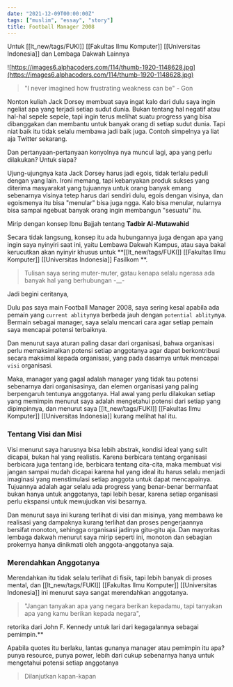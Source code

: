 ```yaml
---
date: "2021-12-09T00:00:00Z"
tags: ["muslim", "essay", "story"]
title: Football Manager 2008
---
```


Untuk [[lt_new/tags/FUKI]] [[Fakultas Ilmu Komputer]] [[Universitas Indonesia]] dan Lembaga Dakwah Lainnya

![https://images6.alphacoders.com/114/thumb-1920-1148628.jpg](https://images6.alphacoders.com/114/thumb-1920-1148628.jpg)

> "I never imagined how frustrating weakness can be" - Gon

Nonton kuliah Jack Dorsey membuat saya ingat kalo dari dulu saya ingin ngeliat apa yang terjadi setiap sudut dunia. Bukan tentang hal negatif atau hal-hal sepele sepele, tapi ingin terus melihat suatu progress yang bisa dibanggakan dan membantu untuk banyak orang di setiap sudut dunia. Tapi niat baik itu tidak selalu membawa jadi baik juga. Contoh simpelnya ya liat aja Twitter sekarang.

Dan pertanyaan-pertanyaan konyolnya nya muncul lagi, apa yang perlu dilakukan? Untuk siapa?

Ujung-ujungnya kata Jack Dorsey harus jadi egois, tidak terlalu peduli dengan yang lain. Ironi memang, tapi kebanyakan produk sukses yang diterima masyarakat yang tujuannya untuk orang banyak emang sebenarnya visinya tetep harus dari sendiri dulu, egois dengan visinya, dan egoismenya itu bisa "menular" bisa juga ngga. Kalo bisa menular, nularnya bisa sampai ngebuat banyak orang ingin membangun "sesuatu" itu.

Mirip dengan konsep Ibnu Bajjah tentang **Tadbir Al-Mutawahid**

Secara tidak langsung, konsep itu ada hubungannya juga dengan apa yang ingin saya nyinyiri saat ini, yaitu Lembawa Dakwah Kampus, atau saya bakal kerucutkan akan nyinyir khusus untuk **[[lt_new/tags/FUKI]] [[Fakultas Ilmu Komputer]] [[Universitas Indonesia]] Fasilkom **.

> Tulisan saya sering muter-muter, gatau kenapa selalu ngerasa ada banyak hal yang berhubungan -__-
> 

Jadi begini ceritanya,

Dulu pas saya main Football Manager 2008, saya sering kesal apabila ada pemain yang `current ablity`nya berbeda jauh dengan `potential ablity`nya. Bermain sebagai manager, saya selalu mencari cara agar setiap pemain saya mencapai potensi terbaiknya.

Dan menurut saya aturan paling dasar dari organisasi, bahwa organisasi perlu memaksimalkan potensi setiap anggotanya agar dapat berkontribusi secara maksimal kepada organisasi, yang pada dasarnya untuk mencapai `visi` organisasi.

Maka, manager yang gagal adalah manager yang tidak tau potensi sebenarnya dari organisasinya, dan elemen organisasi yang paling berpengaruh tentunya anggotanya. Hal awal yang perlu dilakukan setiap yang memimpin menurut saya adalah mengetahui potensi dari setiap yang dipimpinnya, dan menurut saya [[lt_new/tags/FUKI]] [[Fakultas Ilmu Komputer]] [[Universitas Indonesia]] kurang melihat hal itu.

### **Tentang Visi dan Misi**

Visi menurut saya harusnya bisa lebih abstrak, kondisi ideal yang sulit dicapai, bukan hal yang realistis. Karena berbicara tentang organisasi berbicara juga tentang ide, berbicara tentang cita-cita, maka membuat visi jangan sampai mudah dicapai karena hal yang ideal itu harus selalu menjadi imaginasi yang menstimulasi setiap anggota untuk dapat mencapainya. Tujuannya adalah agar selalu ada progress yang benar-benar bermanfaat bukan hanya untuk anggotanya, tapi lebih besar, karena setiap organisasi perlu ekspansi untuk mewujudkan visi besarnya.

Dan menurut saya ini kurang terlihat di visi dan misinya, yang membawa ke realisasi yang dampaknya kurang terlihat dan proses pengerjaannya bersifat monoton, sehingga organisasi jadinya gitu-gitu aja. Dan mayoritas lembaga dakwah menurut saya mirip seperti ini, monoton dan sebagian prokernya hanya dinikmati oleh anggota-anggotanya saja.

### **Merendahkan Anggotanya**

Merendahkan itu tidak selalu terlihat di fisik, tapi lebih banyak di proses mental, dan [[lt_new/tags/FUKI]] [[Fakultas Ilmu Komputer]] [[Universitas Indonesia]] ini menurut saya sangat merendahkan anggotanya.

> "Jangan tanyakan apa yang negara berikan kepadamu, tapi tanyakan apa yang kamu berikan kepada negara", 

retorika dari John F. Kennedy untuk lari dari kegagalannya sebagai pemimpin.**

Apabila quotes itu berlaku, lantas gunanya manager atau pemimpin itu apa? punya resource, punya power, lebih dari cukup sebenarnya hanya untuk mengetahui potensi setiap anggotanya

> Dilanjutkan kapan-kapan